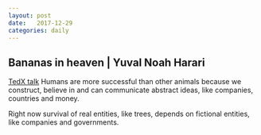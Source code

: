 ```yaml
---
layout: post
date:   2017-12-29
categories: daily
---
```


## Bananas in heaven | Yuval Noah Harari
[TedX talk](https://www.youtube.com/watch?v=YZa4sdIwV04)
Humans are more successful than other animals because we construct, believe in and can communicate abstract ideas, like companies, countries and money.

Right now survival of real entities, like trees, depends on fictional entities, like companies and governments.
